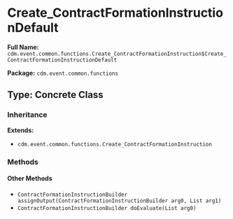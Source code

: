 # Create_ContractFormationInstructionDefault

**Full Name:** `cdm.event.common.functions.Create_ContractFormationInstruction$Create_ContractFormationInstructionDefault`

**Package:** `cdm.event.common.functions`

## Type: Concrete Class

### Inheritance

**Extends:**
- `cdm.event.common.functions.Create_ContractFormationInstruction`

### Methods

#### Other Methods

- `ContractFormationInstructionBuilder assignOutput(ContractFormationInstructionBuilder arg0, List arg1)`
- `ContractFormationInstructionBuilder doEvaluate(List arg0)`

